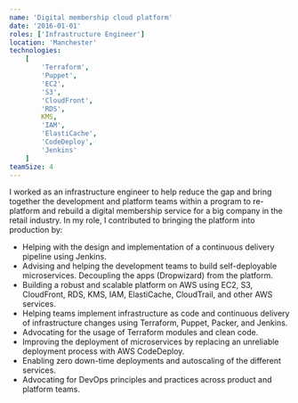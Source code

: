 ```yaml
---
name: 'Digital membership cloud platform'
date: '2016-01-01'
roles: ['Infrastructure Engineer']
location: 'Manchester'
technologies:
    [
        'Terraform',
        'Puppet',
        'EC2',
        'S3',
        'CloudFront',
        'RDS',
        KMS,
        'IAM',
        'ElastiCache',
        'CodeDeploy',
        'Jenkins'
    ]
teamSize: 4
---
```


I worked as an infrastructure engineer to help reduce the gap and bring together the development and platform teams within a program to re-platform and rebuild a digital membership service for a big company in the retail industry.
In my role, I contributed to bringing the platform into production by:

-   Helping with the design and implementation of a continuous delivery pipeline using Jenkins.
-   Advising and helping the development teams to build self-deployable microservices. Decoupling the apps (Dropwizard) from the platform.
-   Building a robust and scalable platform on AWS using EC2, S3, CloudFront, RDS, KMS, IAM, ElastiCache, CloudTrail, and other AWS services.
-   Helping teams implement infrastructure as code and continuous delivery of infrastructure changes using Terraform, Puppet, Packer, and Jenkins.
-   Advocating for the usage of Terraform modules and clean code.
-   Improving the deployment of microservices by replacing an unreliable deployment process with AWS CodeDeploy.
-   Enabling zero down-time deployments and autoscaling of the different services.
-   Advocating for DevOps principles and practices across product and platform teams.
